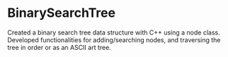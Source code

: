 # BinarySearchTree
Created a binary search tree data structure with C++ using a node class. Developed functionalities for adding/searching nodes, and traversing the tree in order or as an ASCII art tree.
